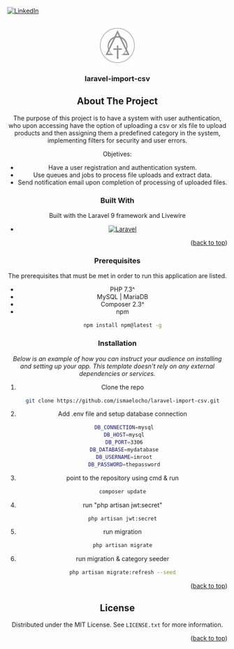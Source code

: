 <div id="top"></div>

[![LinkedIn][linkedin-shield]][linkedin-url]



<!-- PROJECT LOGO -->
<br />
<div align="center">
  <a href="https://ismaelocho@github.com/ismaelocho/laravel-import-csv/">
    <img src="images/logo.png" alt="Logo" width="80" height="80">
  </a>

  <h3 align="center">laravel-import-csv</h3>




<!-- ABOUT THE PROJECT -->
## About The Project

The purpose of this project is to have a system with user authentication, who upon accessing have the option of uploading a csv or xls file to upload products and then assigning them a predefined category in the system, implementing filters for security and user errors.

Objetives:
* Have a user registration and authentication system.
* Use queues and jobs to process file uploads and extract data.
* Send notification email upon completion of processing of uploaded files.


### Built With

Built with the Laravel 9 framework and Livewire


* [![Laravel][Laravel.com]][Laravel-url]


<p align="right">(<a href="#top">back to top</a>)</p>



### Prerequisites

The prerequisites that must be met in order to run this application are listed.
* PHP 7.3^
* MySQL | MariaDB
* Composer 2.3^
* npm
  ```sh
  npm install npm@latest -g
  ```

### Installation

_Below is an example of how you can instruct your audience on installing and setting up your app. This template doesn't rely on any external dependencies or services._


1. Clone the repo
   ```sh
   git clone https://github.com/ismaelocho/laravel-import-csv.git
   ```
2. Add .env file and setup database connection
   ```sh
    DB_CONNECTION=mysql
    DB_HOST=mysql
    DB_PORT=3306
    DB_DATABASE=mydatabase
    DB_USERNAME=imroot
    DB_PASSWORD=thepassword
   ```
3. point to the repository using cmd & run
   ```sh
   composer update
   ```
4. run "php artisan jwt:secret"
   ```sh
   php artisan jwt:secret
   ```
5. run migration 
   ```sh
   php artisan migrate
   ```
6. run migration & category seeder
   ```sh
   php artisan migrate:refresh --seed
   ```



<p align="right">(<a href="#top">back to top</a>)</p>





<!-- LICENSE -->
## License

Distributed under the MIT License. See `LICENSE.txt` for more information.

<p align="right">(<a href="#top">back to top</a>)</p>



<!-- MARKDOWN LINKS & IMAGES -->
[linkedin-shield]: https://img.shields.io/badge/-LinkedIn-black.svg?style=for-the-badge&logo=linkedin&colorB=555
[linkedin-url]: https://www.linkedin.com/in/ismael-ochoa-jul1986/
[Laravel.com]: https://img.shields.io/badge/Laravel-FF2D20?style=for-the-badge&logo=laravel&logoColor=white
[Laravel-url]: https://laravel.com